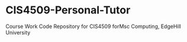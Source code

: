 # CIS4509-Personal-Tutor
Course Work Code Repository for CIS4509 forMsc Computing, EdgeHill University

